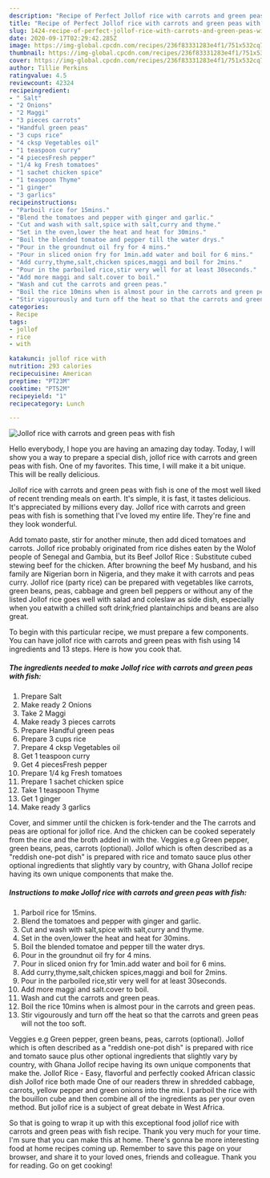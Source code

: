 ```yaml
---
description: "Recipe of Perfect Jollof rice with carrots and green peas with fish"
title: "Recipe of Perfect Jollof rice with carrots and green peas with fish"
slug: 1424-recipe-of-perfect-jollof-rice-with-carrots-and-green-peas-with-fish
date: 2020-09-17T02:29:42.285Z
image: https://img-global.cpcdn.com/recipes/236f83331283e4f1/751x532cq70/jollof-rice-with-carrots-and-green-peas-with-fish-recipe-main-photo.jpg
thumbnail: https://img-global.cpcdn.com/recipes/236f83331283e4f1/751x532cq70/jollof-rice-with-carrots-and-green-peas-with-fish-recipe-main-photo.jpg
cover: https://img-global.cpcdn.com/recipes/236f83331283e4f1/751x532cq70/jollof-rice-with-carrots-and-green-peas-with-fish-recipe-main-photo.jpg
author: Tillie Perkins
ratingvalue: 4.5
reviewcount: 42324
recipeingredient:
- " Salt"
- "2 Onions"
- "2 Maggi"
- "3 pieces carrots"
- "Handful green peas"
- "3 cups rice"
- "4 cksp Vegetables oil"
- "1 teaspoon curry"
- "4 piecesFresh pepper"
- "1/4 kg Fresh tomatoes"
- "1 sachet chicken spice"
- "1 teaspoon Thyme"
- "1 ginger"
- "3 garlics"
recipeinstructions:
- "Parboil rice for 15mins."
- "Blend the tomatoes and pepper with ginger and garlic."
- "Cut and wash with salt,spice with salt,curry and thyme."
- "Set in the oven,lower the heat and heat for 30mins."
- "Boil the blended tomatoe and pepper till the water drys."
- "Pour in the groundnut oil fry for 4 mins."
- "Pour in sliced onion fry for 1min.add water and boil for 6 mins."
- "Add curry,thyme,salt,chicken spices,maggi and boil for 2mins."
- "Pour in the parboiled rice,stir very well for at least 30seconds."
- "Add more maggi and salt.cover to boil."
- "Wash and cut the carrots and green peas."
- "Boil the rice 10mins when is almost pour in the carrots and green peas."
- "Stir vigourously and turn off the heat so that the carrots and green peas will not the too soft."
categories:
- Recipe
tags:
- jollof
- rice
- with

katakunci: jollof rice with 
nutrition: 293 calories
recipecuisine: American
preptime: "PT23M"
cooktime: "PT52M"
recipeyield: "1"
recipecategory: Lunch

---
```



![Jollof rice with carrots and green peas with fish](https://img-global.cpcdn.com/recipes/236f83331283e4f1/751x532cq70/jollof-rice-with-carrots-and-green-peas-with-fish-recipe-main-photo.jpg)

Hello everybody, I hope you are having an amazing day today. Today, I will show you a way to prepare a special dish, jollof rice with carrots and green peas with fish. One of my favorites. This time, I will make it a bit unique. This will be really delicious.

Jollof rice with carrots and green peas with fish is one of the most well liked of recent trending meals on earth. It's simple, it is fast, it tastes delicious. It's appreciated by millions every day. Jollof rice with carrots and green peas with fish is something that I've loved my entire life. They're fine and they look wonderful.

Add tomato paste, stir for another minute, then add diced tomatoes and carrots. Jollof rice probably originated from rice dishes eaten by the Wolof people of Senegal and Gambia, but its Beef Jollof Rice : Substitute cubed stewing beef for the chicken. After browning the beef My husband, and his family are Nigerian born in Nigeria, and they make it with carrots and peas curry. Jollof rice (party rice) can be prepared with vegetables like carrots, green beans, peas, cabbage and green bell peppers or without any of the listed Jollof rice goes well with salad and coleslaw as side dish, especially when you eatwith a chilled soft drink;fried plantainchips and beans are also great.


To begin with this particular recipe, we must prepare a few components. You can have jollof rice with carrots and green peas with fish using 14 ingredients and 13 steps. Here is how you cook that.

<!--inarticleads1-->

##### The ingredients needed to make Jollof rice with carrots and green peas with fish:

1. Prepare  Salt
1. Make ready 2 Onions
1. Take 2 Maggi
1. Make ready 3 pieces carrots
1. Prepare Handful green peas
1. Prepare 3 cups rice
1. Prepare 4 cksp Vegetables oil
1. Get 1 teaspoon curry
1. Get 4 piecesFresh pepper
1. Prepare 1/4 kg Fresh tomatoes
1. Prepare 1 sachet chicken spice
1. Take 1 teaspoon Thyme
1. Get 1 ginger
1. Make ready 3 garlics


Cover, and simmer until the chicken is fork-tender and the The carrots and peas are optional for jollof rice. And the chicken can be cooked seperately from the rice and the broth added in with the. Veggies e.g Green pepper, green beans, peas, carrots (optional). Jollof which is often described as a &#34;reddish one-pot dish&#34; is prepared with rice and tomato sauce plus other optional ingredients that slightly vary by country, with Ghana Jollof recipe having its own unique components that make the. 

<!--inarticleads2-->

##### Instructions to make Jollof rice with carrots and green peas with fish:

1. Parboil rice for 15mins.
1. Blend the tomatoes and pepper with ginger and garlic.
1. Cut and wash with salt,spice with salt,curry and thyme.
1. Set in the oven,lower the heat and heat for 30mins.
1. Boil the blended tomatoe and pepper till the water drys.
1. Pour in the groundnut oil fry for 4 mins.
1. Pour in sliced onion fry for 1min.add water and boil for 6 mins.
1. Add curry,thyme,salt,chicken spices,maggi and boil for 2mins.
1. Pour in the parboiled rice,stir very well for at least 30seconds.
1. Add more maggi and salt.cover to boil.
1. Wash and cut the carrots and green peas.
1. Boil the rice 10mins when is almost pour in the carrots and green peas.
1. Stir vigourously and turn off the heat so that the carrots and green peas will not the too soft.


Veggies e.g Green pepper, green beans, peas, carrots (optional). Jollof which is often described as a &#34;reddish one-pot dish&#34; is prepared with rice and tomato sauce plus other optional ingredients that slightly vary by country, with Ghana Jollof recipe having its own unique components that make the. Jollof Rice - Easy, flavorful and perfectly cooked African classic dish Jollof rice both made One of our readers threw in shredded cabbage, carrots, yellow pepper and green onions into the mix. I parboil the rice with the bouillon cube and then combine all of the ingredients as per your oven method. But jollof rice is a subject of great debate in West Africa. 

So that is going to wrap it up with this exceptional food jollof rice with carrots and green peas with fish recipe. Thank you very much for your time. I'm sure that you can make this at home. There's gonna be more interesting food at home recipes coming up. Remember to save this page on your browser, and share it to your loved ones, friends and colleague. Thank you for reading. Go on get cooking!
